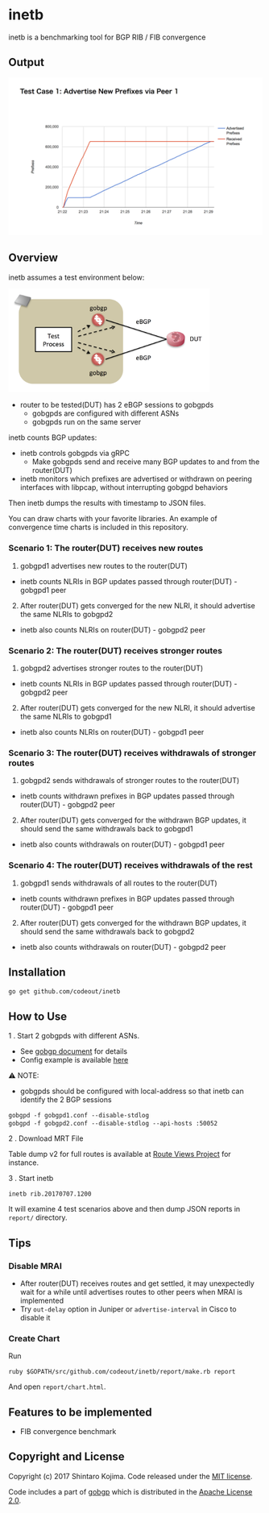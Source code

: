 # inetb

inetb is a benchmarking tool for BGP RIB / FIB convergence

## Output

<img src="doc/img/result.png" alt="result" width="600">

## Overview

inetb assumes a test environment below:

<img src="doc/img/setup.png" alt="setup" width="400">

* router to be tested(DUT) has 2 eBGP sessions to gobgpds
  * gobgpds are configured with different ASNs
  * gobgpds run on the same server

inetb counts BGP updates:

* inetb controls gobgpds via gRPC
  * Make gobgpds send and receive many BGP updates to and from the router(DUT)
* inetb monitors which prefixes are advertised or withdrawn on peering interfaces with libpcap, without interrupting gobgpd behaviors

Then inetb dumps the results with timestamp to JSON files.

You can draw charts with your favorite libraries. An example of convergence time charts is included in this repository.


### Scenario 1: The router(DUT) receives new routes

1. gobgpd1 advertises new routes to the router(DUT)
  * inetb counts NLRIs in BGP updates passed through router(DUT) - gobgpd1 peer
2. After router(DUT) gets converged for the new NLRI, it should advertise the same NLRIs to gobgpd2
  * inetb also counts NLRIs on router(DUT) - gobgpd2 peer

### Scenario 2: The router(DUT) receives stronger routes

1. gobgpd2 advertises stronger routes to the router(DUT)
  * inetb counts NLRIs in BGP updates passed through router(DUT) - gobgpd2 peer
2. After router(DUT) gets converged for the new NLRI, it should advertise the same NLRIs to gobgpd1
  * inetb also counts NLRIs on router(DUT) - gobgpd1 peer

### Scenario 3: The router(DUT) receives withdrawals of stronger routes

1. gobgpd2 sends withdrawals of stronger routes to the router(DUT)
  * inetb counts withdrawn prefixes in BGP updates passed through router(DUT) - gobgpd2 peer
2. After router(DUT) gets converged for the withdrawn BGP updates, it should send the same withdrawals back to gobgpd1
  * inetb also counts withdrawals on router(DUT) - gobgpd1 peer

### Scenario 4: The router(DUT) receives withdrawals of the rest

1. gobgpd1 sends withdrawals of all routes to the router(DUT)
  * inetb counts withdrawn prefixes in BGP updates passed through router(DUT) - gobgpd1 peer
2. After router(DUT) gets converged for the withdrawn BGP updates, it should send the same withdrawals back to gobgpd2
  * inetb also counts withdrawals on router(DUT) - gobgpd2 peer


## Installation

```
go get github.com/codeout/inetb
```


## How to Use

1 . Start 2 gobgpds with different ASNs.
  * See [gobgp document](https://github.com/osrg/gobgp/) for details
  * Config example is available [here](example/gobgpd.conf)

:warning: NOTE:

* gobgpds should be configured with local-address so that inetb can identify the 2 BGP sessions

```
gobgpd -f gobgpd1.conf --disable-stdlog
gobgpd -f gobgpd2.conf --disable-stdlog --api-hosts :50052
```

2 . Download MRT File

Table dump v2 for full routes is available at [Route Views Project](http://archive.routeviews.org/) for instance.

3 . Start inetb

```
inetb rib.20170707.1200
```

It will examine 4 test scenarios above and then dump JSON reports in ```report/``` directory.


## Tips

### Disable MRAI

* After router(DUT) receives routes and get settled, it may unexpectedly wait for a while until advertises routes to other peers when MRAI is implemented
* Try ```out-delay``` option in Juniper or ```advertise-interval``` in Cisco to disable it

### Create Chart

Run

``` shell
ruby $GOPATH/src/github.com/codeout/inetb/report/make.rb report
```

And open ```report/chart.html```.


## Features to be implemented

* FIB convergence benchmark


## Copyright and License

Copyright (c) 2017 Shintaro Kojima. Code released under the [MIT license](LICENSE.txt).

Code includes a part of [gobgp](https://github.com/osrg/gobgp/) which is distributed in the [Apache License 2.0](https://www.apache.org/licenses/LICENSE-2.0).

